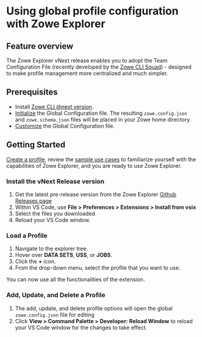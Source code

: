 # Using global profile configuration with Zowe Explorer

## Feature overview

The Zowe Explorer vNext release enables you to adopt the Team Configuration File (recently developed by the [Zowe CLI Squad](https://github.com/zowe/zowe-cli/blob/next/docs/Early%20Access%20-%20Using%20Global%20Profile%20Configuration.md)) - designed to make profile management more centralized and much simpler.

## Prerequisites

- Install [Zowe CLI @next version](https://github.com/zowe/zowe-cli/blob/next/docs/Early%20Access%20-%20Using%20Global%20Profile%20Configuration.md#installing-next-version).
- [Initialize](https://github.com/zowe/zowe-cli/blob/next/docs/Early%20Access%20-%20Using%20Global%20Profile%20Configuration.md#initializing-global-configuration) the Global Configuration file. The resulting `zowe.config.json` and `zowe.schema.json` files will be placed in your Zowe home directory.
- [Customize](https://github.com/zowe/zowe-cli/blob/next/docs/Early%20Access%20-%20Using%20Global%20Profile%20Configuration.md#editing-configuration) the Global Configuration file.

## Getting Started

[Create a profile](https://github.com/zowe/vscode-extension-for-zowe/tree/master/packages/zowe-explorer#create-profile), review the [sample use cases](https://github.com/zowe/vscode-extension-for-zowe/tree/master/packages/zowe-explorer#sample-use-cases) to familiarize yourself with the capabilities of Zowe Explorer, and you are ready to use Zowe Explorer.

### Install the vNext Release version

1. Get the latest pre-release version from the Zowe Explorer [Github Releases page](https://github.com/zowe/vscode-extension-for-zowe/releases)
2. Within VS Code, use **File > Preferences > Extensions > Install from vsix**
3. Select the files you downloaded
4. Reload your VS Code window.

### Load a Profile

1. Navigate to the explorer tree.
2. Hover over **DATA SETS**, **USS**, or **JOBS**.
3. Click the **+** icon.
4. From the drop-down menu, select the profile that you want to use.

You can now use all the functionalities of the extension.

### Add, Update, and Delete a Profile

1. The add, update, and delete profile options will open the global `zowe.config.json` file for editing
2. Click **View > Command Palette > Developer: Reload Window** to reload your VS Code window for the changes to take effect.
